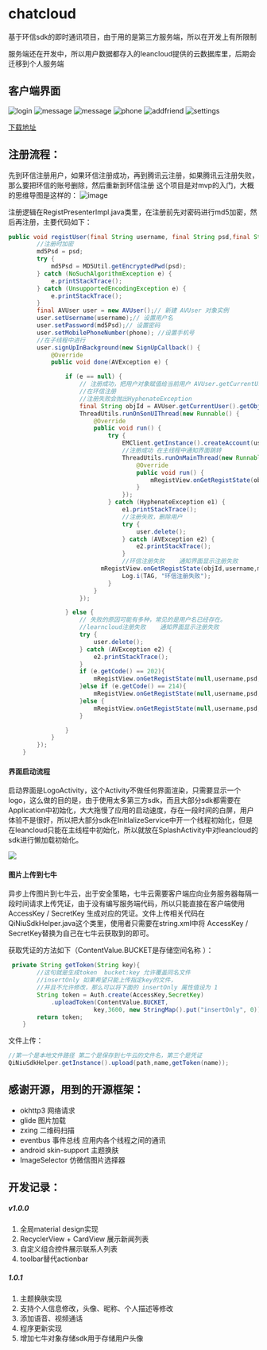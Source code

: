 # chatcloud
基于环信sdk的即时通讯项目，由于用的是第三方服务端，所以在开发上有所限制

服务端还在开发中，所以用户数据都存入的leancloud提供的云数据库里，后期会迁移到个人服务端

## 客户端界面

![login](https://s1.ax1x.com/2018/06/03/CTm8de.png)
![message](https://s1.ax1x.com/2018/06/03/CTmtJA.png)
![message](https://s1.ax1x.com/2018/06/03/CTmtJA.png)
![phone](https://s1.ax1x.com/2018/06/03/CTmNRI.png)
![addfriend](https://s1.ax1x.com/2018/06/03/CTmUzt.png)
![settings](https://s1.ax1x.com/2018/06/03/CTmwsf.png)

[下载地址](https://www.pgyer.com/xEPF)



## 注册流程：

先到环信注册用户，如果环信注册成功，再到腾讯云注册，如果腾讯云注册失败，那么要把环信的账号删除，然后重新到环信注册
这个项目是对mvp的入门，大概的思维导图是这样的：
![image](http://oqz3bypff.bkt.clouddn.com/mvp.png)



注册逻辑在RegistPresenterImpl.java类里，在注册前先对密码进行md5加密，然后再注册，主要代码如下：

```java
public void registUser(final String username, final String psd,final String phone) {
        //注册时加密
        md5Psd = psd;
        try {
            md5Psd = MD5Util.getEncryptedPwd(psd);
        } catch (NoSuchAlgorithmException e) {
            e.printStackTrace();
        } catch (UnsupportedEncodingException e) {
            e.printStackTrace();
        }
        final AVUser user = new AVUser();// 新建 AVUser 对象实例
        user.setUsername(username);// 设置用户名
        user.setPassword(md5Psd);// 设置密码
        user.setMobilePhoneNumber(phone); //设置手机号
        //在子线程中进行
        user.signUpInBackground(new SignUpCallback() {
            @Override
            public void done(AVException e) {

                if (e == null) {
                    // 注册成功，把用户对象赋值给当前用户 AVUser.getCurrentUser()
                    //在环信注册
                    //注册失败会抛出HyphenateException
                    final String objId = AVUser.getCurrentUser().getObjectId();
                    ThreadUtils.runOnSonUIThread(new Runnable() {
                        @Override
                        public void run() {
                            try {
                                EMClient.getInstance().createAccount(username, md5Psd);
                                //注册成功 在主线程中通知界面跳转
                                ThreadUtils.runOnMainThread(new Runnable() {
                                    @Override
                                    public void run() {
                                        mRegistView.onGetRegistState(objId,username,md5Psd,true,null);
                                    }
                                });
                            } catch (HyphenateException e1) {
                                e1.printStackTrace();
                                //注册失败，删除用户
                                try {
                                    user.delete();
                                } catch (AVException e2) {
                                    e2.printStackTrace();
                                }
                                //环信注册失败    通知界面显示注册失败
                          mRegistView.onGetRegistState(objId,username,md5Psd,false,e1.getDescription());
                                Log.i(TAG, "环信注册失败");
                            }
                        }
                    });

                } else {
                    // 失败的原因可能有多种，常见的是用户名已经存在。
                    //learncloud注册失败    通知界面显示注册失败
                    try {
                        user.delete();
                    } catch (AVException e2) {
                        e2.printStackTrace();
                    }
                    if (e.getCode() == 202){
                        mRegistView.onGetRegistState(null,username,psd,false,"用户名已经存在");
                    }else if (e.getCode() == 214){
                        mRegistView.onGetRegistState(null,username,psd,false,"手机号已经被注册");
                    }else {
                        mRegistView.onGetRegistState(null,username,psd,false,e.getMessage());
                    }

                }
            }
        });
    }
```



#### 界面启动流程

启动界面是LogoActivity，这个Activity不做任何界面渲染，只需要显示一个logo，这么做的目的是，由于使用太多第三方sdk，而且大部分sdk都需要在Application中初始化，大大拖慢了应用的启动速度，存在一段时间的白屏，用户体验不是很好，所以把大部分sdk在InitIalizeService中开一个线程初始化，但是在leancloud只能在主线程中初始化，所以就放在SplashActivity中对leancloud的sdk进行懒加载初始化。

![](http://oqz3bypff.bkt.clouddn.com/LogoActivity.png)

#### 图片上传到七牛

异步上传图片到七牛云，出于安全策略，七牛云需要客户端应向业务服务器每隔一段时间请求上传凭证，由于没有编写服务端代码，所以只能直接在客户端使用 AccessKey / SecretKey 生成对应的凭证。文件上传相关代码在QiNiuSdkHelper.java这个类里，使用者只需要在string.xml中将 AccessKey / SecretKey替换为自己在七牛云获取到的即可。

获取凭证的方法如下（ContentValue.BUCKET是存储空间名称 ）：

```java
 private String getToken(String key){
        //这句就是生成token  bucket:key 允许覆盖同名文件
        //insertOnly 如果希望只能上传指定key的文件，
        //并且不允许修改，那么可以将下面的 insertOnly 属性值设为 1
        String token = Auth.create(AccessKey,SecretKey)
            .uploadToken(ContentValue.BUCKET,
                        key,3600, new StringMap().put("insertOnly", 0));
        return token;
    }
```

文件上传：

```java
//第一个是本地文件路径 第二个是保存到七牛云的文件名，第三个是凭证
QiNiuSdkHelper.getInstance().upload(path,name,getToken(name));
```





## 感谢开源，用到的开源框架：

- okhttp3 网络请求
- glide 图片加载
- zxing   二维码扫描
- eventbus 事件总线 应用内各个线程之间的通讯
- android skin-support 主题换肤
- ImageSelector 仿微信图片选择器

## 开发记录：

##### v1.0.0

1. 全局material design实现
2. RecyclerView + CardView 展示新闻列表
3. 自定义组合控件展示联系人列表
4. toolbar替代actionbar

##### 1.0.1

1. 主题换肤实现
2. 支持个人信息修改，头像、昵称、个人描述等修改
3. 添加语音、视频通话
4. 程序更新实现
5. 增加七牛对象存储sdk用于存储用户头像

